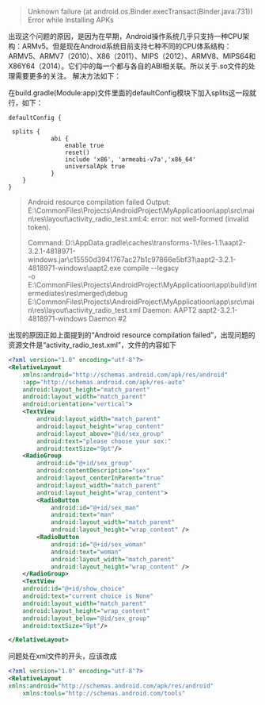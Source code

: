 > Unknown failure (at android.os.Binder.execTransact(Binder.java:731)) Error while Installing APKs

出现这个问题的原因，是因为在早期，Android操作系统几乎只支持一种CPU架构：ARMv5。但是现在Android系统目前支持七种不同的CPU体系结构：ARMV5、ARMV7（2010）、X86（2011）、MIPS（2012）、ARMV8、MIPS64和X86Y64（2014）。它们中的每一个都与各自的ABI相关联。所以关于.so文件的处理需要更多的关注。 
解决方法如下： 

在build.gradle(Module:app)文件里面的defaultConfig模块下加入splits这一段就行，如下：

```dsl
defaultConfig {

 splits {
            abi {
                enable true
                reset()
                include 'x86', 'armeabi-v7a','x86_64'
                universalApk true
            }
	}
}
```



> Android resource compilation failed
> Output:  E:\CommonFiles\Projects\AndroidProject\MyApplicatioon\app\src\main\res\layout\activity_radio_test.xml:4: error: not well-formed (invalid token).
>
> Command: D:\AppData\.gradle\caches\transforms-1\files-1.1\aapt2-3.2.1-4818971-windows.jar\c15550d3941767ac27b1c97866e5bf31\aapt2-3.2.1-4818971-windows\aapt2.exe compile --legacy \
>         -o \
>         E:\CommonFiles\Projects\AndroidProject\MyApplicatioon\app\build\intermediates\res\merged\debug \
>         E:\CommonFiles\Projects\AndroidProject\MyApplicatioon\app\src\main\res\layout\activity_radio_test.xml
> Daemon:  AAPT2 aapt2-3.2.1-4818971-windows Daemon #2

出现的原因正如上面提到的“Android resource compilation failed”，出现问题的资源文件是“activity_radio_test.xml”，文件的内容如下

```xml
<?xml version="1.0" encoding="utf-8"?>
<RelativeLayout
    xmlns:android="http://schemas.android.com/apk/res/android"
    :app="http://schemas.android.com/apk/res-auto"
    android:layout_height="match_parent"
    android:layout_width="match_parent"
    android:orientation="vertical">
    <TextView
        android:layout_width="match_parent"
        android:layout_height="wrap_content"
        android:layout_above="@id/sex_group"
        android:text="please choose your sex:"
        android:textSize="9pt"/>
    <RadioGroup
        android:id="@+id/sex_group"
        android:contentDescription="sex"
        android:layout_centerInParent="true"
        android:layout_width="match_parent"
        android:layout_height="wrap_content">
        <RadioButton
            android:id="@+id/sex_man"
            android:text="man"
            android:layout_width="match_parent"
            android:layout_height="wrap_content" />
        <RadioButton
            android:id="@+id/sex_woman"
            android:text="woman"
            android:layout_width="match_parent"
            android:layout_height="wrap_content" />
    </RadioGroup>
    <TextView
    android:id="@+id/show_choice"
    android:text="current choice is None"
    android:layout_width="match_parent"
    android:layout_height="wrap_content"
    android:layout_below="@id/sex_group"
    android:textSize="9pt"/>

</RelativeLayout>
```

问题处在xml文件的开头，应该改成

```xml
<?xml version="1.0" encoding="utf-8"?>
<RelativeLayout
xmlns:android="http://schemas.android.com/apk/res/android"
    xmlns:tools="http://schemas.android.com/tools"
```

